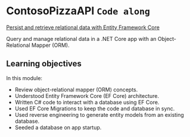 # ContosoPizzaAPI ```Code along```
[Persist and retrieve relational data with Entity Framework Core](https://docs.microsoft.com/en-us/learn/modules/persist-data-ef-core/)

 Query and manage relational data in a .NET Core app with an Object-Relational Mapper (ORM).

 ## Learning objectives
In this module:
* Review object-relational mapper (ORM) concepts.
* Understood Entity Framework Core (EF Core) architecture.
* Written C# code to interact with a database using EF Core.
* Used EF Core Migrations to keep the code and database in sync.
* Used reverse engineering to generate entity models from an existing database.
* Seeded a database on app startup.

